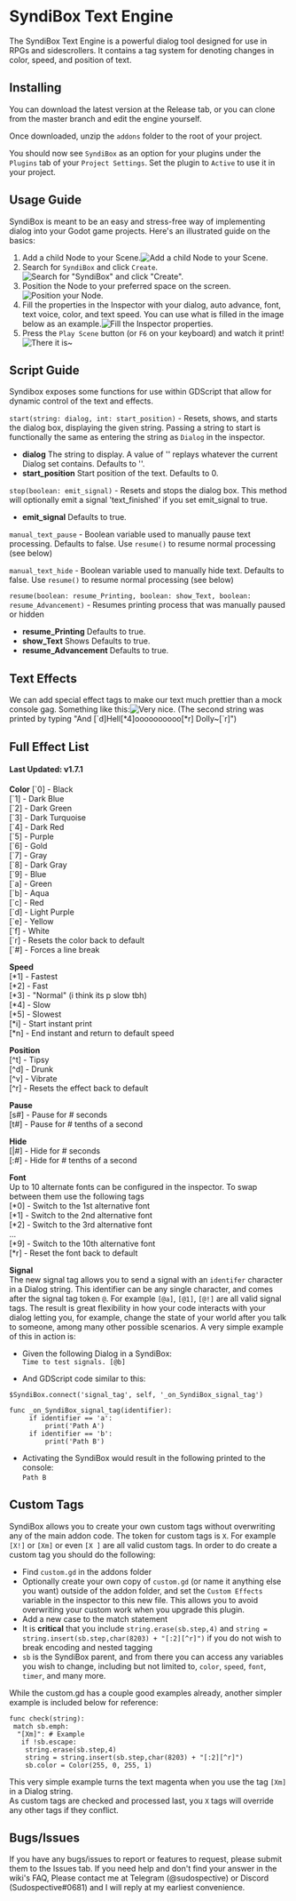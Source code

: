 # SyndiBox Text Engine
The SyndiBox Text Engine is a powerful dialog tool designed for use in RPGs and sidescrollers. It contains a tag system for denoting changes in color, speed, and position of text.

## Installing
You can download the latest version at the Release tab, or you can clone from the master branch and edit the engine yourself.

Once downloaded, unzip the `addons` folder to the root of your project.

You should now see `SyndiBox` as an option for your plugins under the `Plugins` tab of your `Project Settings`. Set the plugin to `Active` to use it in your project.

## Usage Guide
SyndiBox is meant to be an easy and stress-free way of implementing dialog into your Godot game projects. Here's an illustrated guide on the basics:

 1. Add a child Node to your Scene.![Add a child Node to your Scene.](https://imgur.com/4CxIqcX.png)
 2. Search for `SyndiBox` and click `Create`.![Search for "SyndiBox" and click "Create".](https://imgur.com/m3nZt1o.png)
 3. Position the Node to your preferred space on the screen.![Position your Node.](https://imgur.com/U22RfM3.png)
 4. Fill the properties in the Inspector with your dialog, auto advance, font, text voice, color, and text speed. You can use what is filled in the image below as an example.![Fill the Inspector properties.](https://imgur.com/0POjPSz.png)
 5. Press the `Play Scene` button (or `F6` on your keyboard) and watch it print!![There it is~](https://imgur.com/Fiigoty.png)

## Script Guide
Syndibox exposes some functions for use within GDScript that allow for dynamic control of the text and effects.   

`start(string: dialog, int: start_position)` - Resets, shows, and starts the dialog box, displaying the given string. Passing a string to start is functionally the same as entering the string as `Dialog` in the inspector.  
- **dialog** The string to display. A value of '' replays whatever the current Dialog set contains. Defaults to ''.  
- **start_position** Start position of the text. Defaults to 0.  

`stop(boolean: emit_signal)` - Resets and stops the dialog box. This method will optionally emit a signal 'text_finished' if you set emit_signal to true.  
- **emit_signal** Defaults to true.  

`manual_text_pause` - Boolean variable used to manually pause text processing. Defaults to false. Use `resume()` to resume normal processing (see below)  

`manual_text_hide` - Boolean variable used to manually hide text. Defaults to false. Use `resume()` to resume normal processing (see below)  

`resume(boolean: resume_Printing, boolean: show_Text, boolean: resume_Advancement)` - Resumes printing process that was manually paused or hidden   
- **resume_Printing** Defaults to true.  
- **show_Text** Shows Defaults to true.  
- **resume_Advancement** Defaults to true.  


## Text Effects
We can add special effect tags to make our text much prettier than a mock console gag. Something like this:![Very nice.](https://i.imgur.com/Q8c3tg3.gif)
(The second string was printed by typing "And [\`d]Hell[\*4]oooooooooo[\*r] Dolly~[\`r]")

## Full Effect List
#### Last Updated: v1.7.1

**Color**
[\`0] - Black  
[\`1] - Dark Blue  
[\`2] - Dark Green  
[\`3] - Dark Turquoise  
[\`4] - Dark Red  
[\`5] - Purple  
[\`6] - Gold  
[\`7] - Gray  
[\`8] - Dark Gray  
[\`9] - Blue  
[\`a] - Green  
[\`b] - Aqua  
[\`c] - Red  
[\`d] - Light Purple  
[\`e] - Yellow  
[\`f] - White  
[\`r] - Resets the color back to default  
[\`#] - Forces a line break  

**Speed**  
[\*1] - Fastest  
[\*2] - Fast  
[\*3] - "Normal" (i think its p slow tbh)  
[\*4] - Slow  
[\*5] - Slowest  
[\*i] - Start instant print  
[\*n] - End instant and return to default speed   

**Position**  
[\^t] - Tipsy  
[\^d] - Drunk  
[\^v] - Vibrate  
[\^r] - Resets the effect back to default

**Pause**  
[s#] - Pause for # seconds  
[t#] - Pause for # tenths of a second  

**Hide**  
[|#] - Hide for # seconds  
[:#] - Hide for # tenths of a second  

**Font**  
Up to 10 alternate fonts can be configured in the inspector. To swap between them use the following tags  
[\*0] - Switch to the 1st alternative font  
[\*1] - Switch to the 2nd alternative font    
[\*2] - Switch to the 3rd alternative font    
...    
[\*9] - Switch to the 10th alternative font    
[\*r] - Reset the font back to default  

**Signal**  
The new signal tag allows you to send a signal with an `identifer` character in a Dialog string. This identifier can be any single character, and comes after the signal tag token `@`. For example `[@a]`, `[@1]`, `[@!]` are all valid signal tags. The result is great flexibility in how your code interacts with your dialog letting you, for example, change the state of your world after you talk to someone, among many other possible scenarios. A very simple example of this in action is:  

- Given the following Dialog in a SyndiBox:  
`Time to test signals. [@b]`

- And GDScript code similar to this:  
```gdscript
$SyndiBox.connect('signal_tag', self, '_on_SyndiBox_signal_tag')

func _on_SyndiBox_signal_tag(identifier):
     if identifier == 'a':
         print('Path A')
     if identifier == 'b':
         print('Path B')
```
    
- Activating the SyndiBox would result in the following printed to the console:  
`Path B`  

## Custom Tags
SyndiBox allows you to create your own custom tags without overwriting any of the main addon code. The token for custom tags is `X`. For example `[X!]` or `[Xm]` or even `[X ]` are all valid custom tags. In order to do create a custom tag you should do the following:  
- Find `custom.gd` in the addons folder  
- Optionally create your own copy of `custom.gd` (or name it anything else you want) outside of the addon folder, and set the `Custom Effects` variable in the inspector to this new file. This allows you to avoid overwriting your custom work when you upgrade this plugin.
- Add a new case to the match statement
- It is **critical** that you include `string.erase(sb.step,4)` and `string = string.insert(sb.step,char(8203) + "[:2][^r]")` if you do not wish to break encoding and nested tagging
- `sb` is the SyndiBox parent, and from there you can access any variables you wish to change, including but not limited to, `color`, `speed`, `font`, `timer`, and many more.

While the custom.gd has a couple good examples already, another simpler example is included below for reference:  
```gdscript
func check(string):
 match sb.emph:
  "[Xm]": # Example
   if !sb.escape:
    string.erase(sb.step,4)
    string = string.insert(sb.step,char(8203) + "[:2][^r]")
    sb.color = Color(255, 0, 255, 1)
```  
This very simple example turns the text magenta when you use the tag `[Xm]` in a Dialog string.  
As custom tags are checked and processed last, you `X` tags will override any other tags if they conflict. 

## Bugs/Issues
If you have any bugs/issues to report or features to request, please submit them to the Issues tab. If you need help and don't find your answer in the wiki's FAQ, Please contact me at Telegram (@sudospective) or Discord (Sudospective#0681) and I will reply at my earliest convenience.
